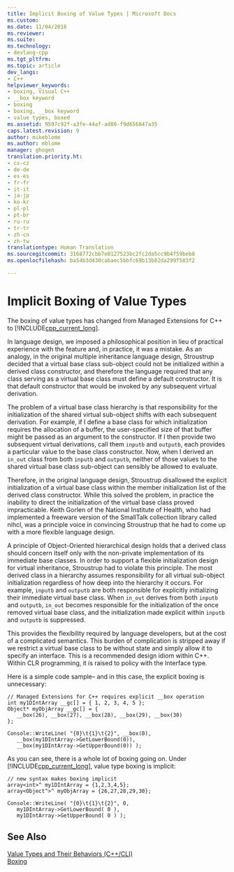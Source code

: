 ```yaml
---
title: Implicit Boxing of Value Types | Microsoft Docs
ms.custom: 
ms.date: 11/04/2016
ms.reviewer: 
ms.suite: 
ms.technology:
- devlang-cpp
ms.tgt_pltfrm: 
ms.topic: article
dev_langs:
- C++
helpviewer_keywords:
- boxing, Visual C++
- __box keyword
- boxing
- boxing, __box keyword
- value types, boxed
ms.assetid: 9597c92f-a3fe-44af-ad80-f9d656847a35
caps.latest.revision: 9
author: mikeblome
ms.author: mblome
manager: ghogen
translation.priority.ht:
- cs-cz
- de-de
- es-es
- fr-fr
- it-it
- ja-jp
- ko-kr
- pl-pl
- pt-br
- ru-ru
- tr-tr
- zh-cn
- zh-tw
translationtype: Human Translation
ms.sourcegitcommit: 3168772cbb7e8127523bc2fc2da5cc9b4f59beb8
ms.openlocfilehash: ba54b3d430cabaec5bbfc69b13b82da299f583f2

---
```

# Implicit Boxing of Value Types
The boxing of value types has changed from Managed Extensions for C++ to [!INCLUDE[cpp_current_long](../dotnet/includes/cpp_current_long_md.md)].  
  
 In language design, we imposed a philosophical position in lieu of practical experience with the feature and, in practice, it was a mistake. As an analogy, in the original multiple inheritance language design, Stroustrup decided that a virtual base class sub-object could not be initialized within a derived class constructor, and therefore the language required that any class serving as a virtual base class must define a default constructor. It is that default constructor that would be invoked by any subsequent virtual derivation.  
  
 The problem of a virtual base class hierarchy is that responsibility for the initialization of the shared virtual sub-object shifts with each subsequent derivation. For example, if I define a base class for which initialization requires the allocation of a buffer, the user-specified size of that buffer might be passed as an argument to the constructor. If I then provide two subsequent virtual derivations, call them `inputb` and `outputb`, each provides a particular value to the base class constructor. Now, when I derived an `in_out` class from both `inputb` and `outputb`, neither of those values to the shared virtual base class sub-object can sensibly be allowed to evaluate.  
  
 Therefore, in the original language design, Stroustrup disallowed the explicit initialization of a virtual base class within the member initialization list of the derived class constructor. While this solved the problem, in practice the inability to direct the initialization of the virtual base class proved impracticable. Keith Gorlen of the National Institute of Health, who had implemented a freeware version of the SmallTalk collection library called nihcl, was a principle voice in convincing Stroustrup that he had to come up with a more flexible language design.  
  
 A principle of Object-Oriented hierarchical design holds that a derived class should concern itself only with the non-private implementation of its immediate base classes. In order to support a flexible initialization design for virtual inheritance, Stroustrup had to violate this principle. The most derived class in a hierarchy assumes responsibility for all virtual sub-object initialization regardless of how deep into the hierarchy it occurs. For example, `inputb` and `outputb` are both responsible for explicitly initializing their immediate virtual base class. When `in_out` derives from both `inputb` and `outputb`, `in_out` becomes responsible for the initialization of the once removed virtual base class, and the initialization made explicit within `inputb` and `outputb` is suppressed.  
  
 This provides the flexibility required by language developers, but at the cost of a complicated semantics. This burden of complication is stripped away if we restrict a virtual base class to be without state and simply allow it to specify an interface. This is a recommended design idiom within C++. Within CLR programming, it is raised to policy with the Interface type.  
  
 Here is a simple code sample– and in this case, the explicit boxing is unnecessary:  
  
```  
// Managed Extensions for C++ requires explicit __box operation  
int my1DIntArray __gc[] = { 1, 2, 3, 4, 5 };  
Object* myObjArray __gc[] = {   
   __box(26), __box(27), __box(28), __box(29), __box(30)  
};  
  
Console::WriteLine( "{0}\t{1}\t{2}", __box(0),  
   __box(my1DIntArray->GetLowerBound(0)),  
   __box(my1DIntArray->GetUpperBound(0)) );  
```  
  
 As you can see, there is a whole lot of boxing going on. Under [!INCLUDE[cpp_current_long](../dotnet/includes/cpp_current_long_md.md)], value type boxing is implicit:  
  
```  
// new syntax makes boxing implicit  
array<int>^ my1DIntArray = {1,2,3,4,5};  
array<Object^>^ myObjArray = {26,27,28,29,30};  
  
Console::WriteLine( "{0}\t{1}\t{2}", 0,   
   my1DIntArray->GetLowerBound( 0 ),   
   my1DIntArray->GetUpperBound( 0 ) );  
```  
  
## See Also  
 [Value Types and Their Behaviors (C++/CLI)](../dotnet/value-types-and-their-behaviors-cpp-cli.md)   
 [Boxing](../windows/boxing-cpp-component-extensions.md)


<!--HONumber=Jan17_HO1-->


